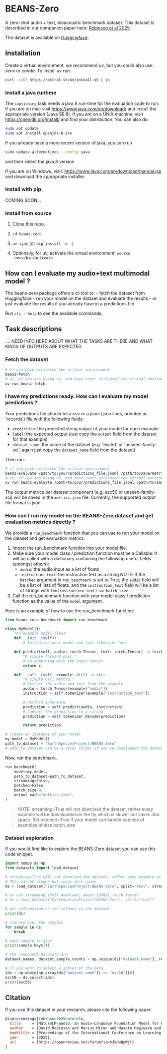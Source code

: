 # BEANS-Zero

A zero-shot audio + text, bioacoustic benchmark dataset. This dataset is described in our companion paper
here: [Robinson et al 2025](https://openreview.net/forum?id=hJVdwBpWjt)

The dataset is available on [Huggingface](https://huggingface.co/datasets/EarthSpeciesProject/BEANS-Zero).
## Installation
Create a virtual environment, we recommend *uv*, but you could also use *venv* or *conda*.
To install uv run:
```bash
curl -LsSf https://astral.sh/uv/install.sh | sh
```

### Install a java runtime
The `captioning` task needs a java 8 run-time for the evaluation code to run. If you are on
mac visit https://www.java.com/en/download/ and install the appropriate version (Java SE 8).
If you are on a UNIX machine, visit https://openjdk.org/install/ and find your distribution.
You can also do:
```bash
sudo apt update
sudo apt install openjdk-8-jre
```
If you already have a more recent version of java, you can run
```bash
sudo update-alternatives --config java
```
and then select the java 8 version

If you are on Windows, visit: https://www.java.com/en/download/manual.jsp and download the appropriate installer.


### Install with pip.
COMING SOON...

### Install from source

1. Clone this repo.

2. ```cd beans-zero```

3. ```uv sync``` (or `pip install -e .`)

4. Optionally, for uv, activate the virtual environment: `source .venv/bin/activate`

## How can I evaluate my audio+text multimodal model ?

The beans-zero package offers a cli tool to:
    - fetch the dataset from Huggingface
    - run your model on the dataset and evaluate the results
    - or just evaluate the results if you already have in a predictions file

Run ```cli --help``` to see the available commands.

## Task descriptions

.... NEED INFO HERE ABOUT WHAT THE TASKS ARE THERE AND WHAT KINDS OF OUTPUTS ARE EXPECTED


### Fetch the dataset
```bash
# if you have activated the virtual environment
beanz-fetch
# or, if you are using uv, and have *not* activated the virtual environment
uv run beanz-fetch
```
### I have my predictions ready. How can I evaluate my model predictions ?
Your predictions file should be a csv or a jsonl (json lines, oriented as 'records') file with the following fields:
- `prediction`: the predicted string output of your model for each example
- `label`: the expected output (just copy the `output` field from the dataset for that example)
- `dataset_name`: the name of the dataset (e.g. 'esc50' or 'unseen-family-sci', again just copy the `dataset_name` field from the dataset)

Then run:
```bash
# if you have activated the virtual environment
beanz-evaluate /path/to/your/predictions_file.jsonl /path/to/save/metrics.json
# or, if you are using uv, and have *not* activated the virtual environment
uv run beanz-evaluate /path/to/your/predictions_file.jsonl /path/to/save/metrics.json
```
The output metrics per dataset component (e.g. esc50 or unseen-family-sci) will be saved in the `metrics.json` file.
Currently, the supported output file format is json.

### How can I run my model on the BEANS-Zero dataset and get evaluation metrics directly ?
We provide a `run_benchmark` function that you can use to run your model on the dataset and get evaluation metrics.

1. Import the run_benchmark function into your model file.
2. Make sure your model class / prediction function must be a Callable. It will
   be called with a dictionary containing the following useful fields (amongst others):
   - `audio`: the audio input as a list of floats
   - `instruction_text`: the instruction text as a string
   NOTE: If the `batched` argument in `run_benchmark` is set to True, the
    `audio` field will be a list of lists of floats, and the `instruction_text` field
    will be a list of strings with `len(instruction_text) == batch_size`.
3. Call the run_benchmark function with your model class / prediction function
as the value of the `model` argument.

Here is an example of how to use the run_benchmark function:
```python
from beans_zero.benchmark import run_benchmark

class MyModel():
    "An example model class"
    def __init__(self):
        # Initialize your model and text tokenizer here

    def predict(self, audio: torch.Tensor, text: torch.Tensor) -> torch.Tensor:
        "A simple forward pass."
        # Do something with the input tensor
        return x

    def __call__(self, example: dict) -> str:
        "A simple call method."
        # Extract the audio and text from the example
        audio = torch.Tensor(example["audio"])
        instruction = self.tokenizer(example["instruction_text"])

        # Perform inference
        prediction = self.predict(audio, instruction)
        # Convert the prediction to a string
        prediction = self.tokenizer.decode(prediction)

        return prediction

# Create an instance of your model
my_model = MyModel()
path_to_dataset = "EarthSpeciesProject/BEANS-Zero"
# path_to_dataset can be a local folder if you've downloaded the dataset somewhere else on your machine
```

Now, run the benchmark.
```python
run_benchmark(
    model=my_model,
    path_to_dataset=path_to_dataset,
    streaming=False,
    batched=False,
    batch_size=0,
    output_path="metrics.json",
)
```
> NOTE: streaming=True will not download the dataset, rather every example will be downloaded on the fly
> which is slower but saves disk space. Set batched=True if your model can handle batches of examples of size batch_size

### Dataset exploration
If you would first like to explore the BEANS-Zero dataset you can use this code snippet.
```python
import numpy as np
from datasets import load_dataset

# streaming=True will not download the dataset, rather evey example will be downloaded on the fly
# This can be slower but saves disk space
ds = load_dataset("EarthSpeciesProject/BEANS-Zero", split="test", streaming=True)

# or not streaming (full download, about 100GB), much faster
# ds = load_dataset("EarthSpeciesProject/BEANS-Zero", split="test")

# get information on the columns in the dataset
print(ds)

# iterate over the samples
for sample in ds:
    break

# each sample is dict
print(sample.keys())

# the component datasets are
dataset_names, dataset_sample_counts = np.unique(ds["dataset_name"], return_counts=True)

# if you want to select a subset of the data
idx = np.where(np.array(ds["dataset_name"]) == "esc50")[0]
esc50 = ds.select(idx)
print(esc50)
```

## Citation
If you use this dataset in your research, please cite the following paper:

```bibtex
@inproceedings{robinson2025naturelm,
  title     = {NatureLM-audio: an Audio-Language Foundation Model for Bioacoustics},
  author    = {David Robinson and Marius Miron and Masato Hagiwara and Olivier Pietquin},
  booktitle = {Proceedings of the International Conference on Learning Representations (ICLR)},
  year      = {2025},
  url       = {https://openreview.net/forum?id=hJVdwBpWjt}
}
```

